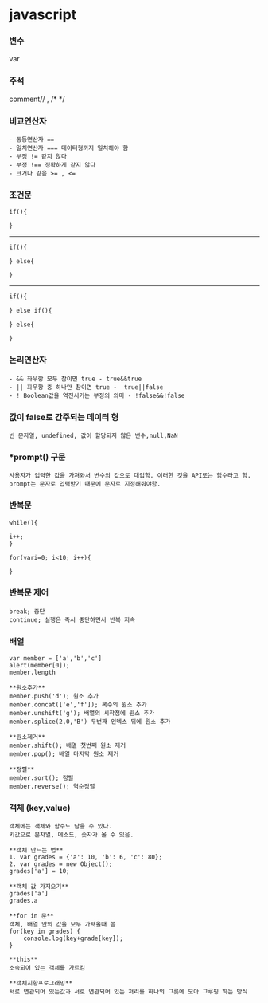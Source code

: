 # javascript

### 변수
var
### 주석
comment// , /* */

### 비교연산자
	- 동등연산자 ==
	- 일치연산자 === 데이터형까지 일치해야 함
	- 부정 != 같지 않다
	- 부정 !== 정확하게 같지 않다
	- 크거나 같음 >= , <=




### 조건문
	if(){

	}

-----

	if(){

	} else{

	}

-----

	if(){

	} else if(){

	} else{

	}

### 논리연산자
	- && 좌우항 모두 참이면 true - true&&true
	- || 좌우항 중 하나만 참이면 true -  true||false
	- ! Boolean값을 역전시키는 부정의 의미 - !false&&!false

### 값이 false로 간주되는 데이터 형
	빈 문자열, undefined, 값이 할당되지 않은 변수,null,NaN

### *prompt() 구문
	사용자가 입력한 값을 가져와서 변수의 값으로 대입함. 이러한 것을 API또는 함수라고 함. prompt는 문자로 입력받기 때문에 문자로 지정해줘야함.




### 반복문

	while(){

	i++;
	}

	for(vari=0; i<10; i++){

	}

### 반복문 제어
	break; 중단
	continue; 실행은 즉시 중단하면서 반복 지속




### 배열
	var member = ['a','b','c']
	alert(member[0]);
	member.length

	**원소추가**
	member.push('d'); 원소 추가
	member.concat(['e','f']); 복수의 원소 추가
	member.unshift('g'); 배열의 시작점에 원소 추가
	member.splice(2,0,'B') 두번째 인덱스 뒤에 원소 추가

	**원소제거**
	member.shift(); 배열 첫번째 원소 제거
	member.pop(); 배열 마지막 원소 제거

	**정렬**
	member.sort(); 정렬
	member.reverse(); 역순정렬


### 객체 (key,value)
	객체에는 객체와 함수도 담을 수 있다.
	키값으로 문자열, 메소드, 숫자가 올 수 있음.

	**객체 만드는 법**
 	1. var grades = {'a': 10, 'b': 6, 'c': 80};
 	2. var grades = new Object();
 	grades['a'] = 10;

 	**객체 값 가져오기**
 	grades['a']
 	grades.a

 	**for in 문**
 	객체, 배열 안의 값을 모두 가져올때 씀
 	for(key in grades) {
 		console.log(key+grade[key]);
 	}

 	**this**
 	소속되어 있는 객체를 가르킴

 	**객체지향프로그래밍**
 	서로 연관되어 있는값과 서로 연관되어 있는 처리를 하나의 그릇에 모아 그루핑 하는 방식




